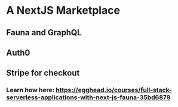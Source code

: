 # A NextJS Marketplace
## Fauna and GraphQL
## Auth0
## Stripe for checkout

### Learn how here: https://egghead.io/courses/full-stack-serverless-applications-with-next-js-fauna-35bd6879